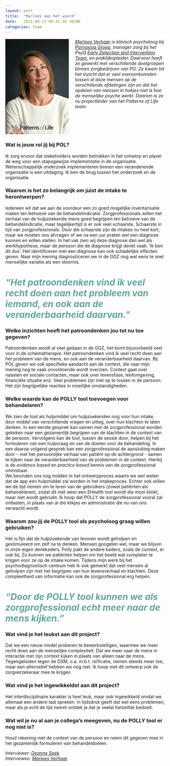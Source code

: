 ```yaml
---
layout: post
title:  "Marloes aan het woord"
date:   2021-09-13 09:31:30 +0200
categories: team
---
```

<style type="text/css">
  img[alt=teamimage] {
   width:200px;
   height:300px;
   float:left;
   margin-right: 20px;
}
</style>

![teamimage](/assets/team/marloes.jpg)

*[Marloes Verhaar] is klinisch psycholoog bij [Parnassia Groep], manager zorg bij het PsyQ [Early Detection and Intervention Team], en praktijkopleider. Daarvoor heeft ze gewerkt met verschillende doelgroepen binnen zorgbedrijven van PG. Ze kwam tot het inzicht dat er veel overeenkomsten tussen al deze mensen op de verschillende afdelingen zijn en dat het opdelen van mensen in hokjes niet is hoe de menselijke psyche werkt. Daarom is ze nu projectleider van het *Patterns of Life* team.*
<div style="clear: both;"></div>

### Wat is jouw rol jij bij POL?
Ik zorg ervoor dat stakeholders worden betrokken in het ontwerp en plavei de weg voor een stapsgewijze implementatie in de organisatie. Wetenschappelijk onderzoek implementeren binnen een veranderende organisatie is een uitdaging. Ik ben de brug tussen het onderzoek en de organisatie.

### Waarom is het zo belangrijk om juist de intake te herontwerpen?
Iedereen wil dat we aan de voordeur een zo goed mogelijke inventarisatie maken ten behoeve van de behandelindicatie. Zorgprofessionals willen het verhaal van de hulpzoekende mens goed begrijpen ten behoeve van de behandelindicatie, maar tegelijkertijd is er ook veel schaarste. Schaarste in tijd van zorgprofessionals. Door die schaarste zijn de intakes nu heel kort, maar we moeten ons afvragen of we na een uur praten wel een diagnose kunnen en willen stellen. In het vak zien wij deze diagnose dan wel als werkhypothese, maar de persoon die de diagnose krijgt denkt vaak: ‘ik ben dit dus’. Het identificeren met een diagnose kan ook schadelijke effecten geven. Naar mijn mening diagnosticeren we in de GGZ nog wel eens te snel menselijke variatie  als een stoornis. 

# <span style="color:#62A59F">*“Het patroondenken vind ik veel recht doen aan het probleem van iemand, en ook aan de veranderbaarheid daarvan.”*</span>

### Welke inzichten heeft het patroondenken jou tot nu toe gegeven?
Patroondenken wordt al veel gedaan in de GGZ, het komt bijvoorbeeld veel voor in de schematherapie. Het patroondenken vind ik veel recht doen aan het probleem van de mens, en ook aan de veranderbaarheid daarvan. Bij POL geven we ook specifieke aandacht aan de context, die naar mijn mening nog te vaak onvoldoende wordt overzien. Context gaat over naasten en sociale contacten, maar ook over levensfase, leefomgeving, financiële situatie enz. Veel problemen zijn niet op te lossen in de persoon. Het zijn begrijpelijke reacties in moeilijke omstandigheden.   

### Welke waarde kan de POLLY tool toevoegen voor behandelaren?
We zien de tool als hulpmiddel om hulpzoekenden nog voor hun intake, door middel van verschillende vragen en uitleg, over hun klachten te laten denken. In een eerste gesprek kan samen met de zorgprofessional worden gekeken naar een gezamenlijk begrijpen van de klachten in de context van de persoon. Vervolgens kan de tool, tussen de sessie door, helpen bij het formuleren van een hulpvraag en van de doelen voor de behandeling. In een daarop volgend gesprek kan een zorgprofessional de aansluiting maken door - met het persoonlijke verhaal van patiënt op de achtergrond - samen te kijken naar de veranderbaarheid van de problemen in de context. Hierbij is de *evidence based* en *practice based* kennis van de zorgprofessional onmisbaar. <br>
We bevinden ons nog midden in het ontwerpproces waarin we wel weten dat de app een hulpmiddel zal worden in het intakeproces. Echter ook willen we de tijd nemen om te leren van de  gebruikers (zowel patiënten als behandelaren), zodat dit niet weer een EHealth tool wordt die mooi klinkt, maar niet wordt gebruikt. Ik hoop dat POLLY de zorgprofessional vooral zal ontlasten, in plaats van al die klikjes en administratie die nu van ons verwacht wordt. 

### Waarom zou jij de POLLY tool als psycholoog graag willen gebruiken?
Het is fijn dat de hulpzoekende van tevoren wordt geholpen en gestimuleerd om zelf na te denken. Mensen googelen wel, maar we blijven in onze eigen denkkaders. Polly pakt de andere kaders, zoals de context, er ook bij. Zo kunnen we patiënten helpen om het beeld wat completer te krijgen voor ze op de intake komen. Tijdens mijn werk bij het psychodiagnostisch centrum heb ik ook gemerkt dat veel mensen al geholpen zijn met het begrijpen van hun levensverhaal en klachten. Deze compleetheid van informatie kan ook de zorgprofessional erg helpen.

# <span style="color:#62A59F">*“Door de POLLY tool kunnen we als zorgprofessional echt meer naar de mens kijken.”*</span>

### Wat vind je het leukst aan dit project?
Dat we een nieuw model proberen te bewerkstelligen, waarmee we meer recht doen aan de menselijke complexiteit. Dat we meer naar de mens in interactie met zijn context kijken in plaats van alleen naar de mens. Tegengeluiden tegen de DSM, o.a. m.b.t. reïficatie, nemen steeds meer toe, maar een alternatief hebben we nog niet.  Ik hoop met dit ontwerp ook de zorgverzekeraar mee te krijgen

### Wat vind je het ingewikkeldst aan dit project?
Het interdisciplinaire karakter is heel leuk, maar ook ingewikkeld omdat we allemaal een andere taal spreken. In tijdsdruk geeft dat wel eens problemen, maar als je echt de tijd neemt ontdek je dat je veelal hetzelfde bedoelt. 


### Wat wil je nu al aan je collega’s meegeven, nu de POLLY tool er nog niet is?
Houd rekening met de context van de persoon en neem dit gegeven mee in het gezamenlijk formuleren van behandeldoelen.

*Interviewer: [Deanne Spek]*<br>
*Interviewee: [Marloes Verhaar]*

[Early Detection and Intervention Team]: https://www.topggz.nl/afdeling/psyq-edit
[Parnassia Groep]: https://www.parnassiagroep.nl/
[Redesigning Psychiatry]: https://www.redesigningpsychiatry.org/
[Marloes Verhaar]: https://www.patternsoflife.nl/team/marloes
[Deanne Spek]: https://www.patternsoflife.nl/team/deanne